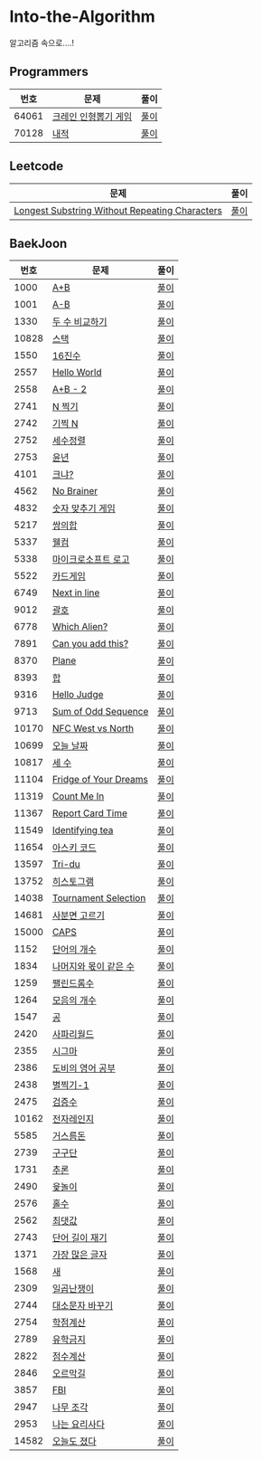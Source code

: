 # Into-the-Algorithm
알고리즘 속으로....!

## Programmers

|번호|문제|풀이|
|---|---|---|
|64061|[크레인 인형뽑기 게임](https://programmers.co.kr/learn/courses/30/lessons/64061)|[풀이](https://github.com/Jeeehee/Into-the-Algorithm/blob/main/Into-the-Algorithm/Into-the-Algorithm/Programmers/64061.swift)|
|70128|[내적](https://school.programmers.co.kr/learn/courses/30/lessons/70128)|[풀이](https://github.com/Jeeehee/Into-the-Algorithm/blob/main/Into-the-Algorithm/Into-the-Algorithm/Programmers/70128.swift)|


## Leetcode

|문제|풀이|
|---|---|
|[Longest Substring Without Repeating Characters](https://leetcode.com/problems/longest-substring-without-repeating-characters/)|[풀이](https://github.com/Jeeehee/Into-the-Algorithm/blob/main/Into-the-Algorithm/Into-the-Algorithm/Leetcode/LongestSubstringWithoutRepeatingCharacters.swift)|

## BaekJoon

|번호|문제|풀이|
|---|---|---|
|1000|[A+B](https://www.acmicpc.net/problem/1000)|[풀이](https://github.com/Jeeehee/Into-the-Algorithm/blob/main/Into-the-Algorithm/Into-the-Algorithm/BaekJoon/1000.swift)|
|1001|[A-B](https://www.acmicpc.net/problem/1001)|[풀이](https://github.com/Jeeehee/Into-the-Algorithm/blob/main/Into-the-Algorithm/Into-the-Algorithm/BaekJoon/1001.swift)|
|1330|[두 수 비교하기](https://www.acmicpc.net/problem/1330)|[풀이](https://github.com/Jeeehee/Into-the-Algorithm/blob/main/Into-the-Algorithm/Into-the-Algorithm/BaekJoon/1330.swift)|
|10828|[스택](https://www.acmicpc.net/problem/10828)|[풀이](https://github.com/Jeeehee/Into-the-Algorithm/blob/main/Into-the-Algorithm/Into-the-Algorithm/BaekJoon/10828.swift)|
|1550|[16진수](https://www.acmicpc.net/problem/1550)|[풀이](https://github.com/Jeeehee/Into-the-Algorithm/blob/main/Into-the-Algorithm/Into-the-Algorithm/BaekJoon/1550.swift)|
|2557|[Hello World](https://www.acmicpc.net/problem/2557)|[풀이](https://github.com/Jeeehee/Into-the-Algorithm/blob/main/Into-the-Algorithm/Into-the-Algorithm/BaekJoon/2557.swift)|
|2558|[A+B - 2](https://www.acmicpc.net/problem/2558)|[풀이](https://github.com/Jeeehee/Into-the-Algorithm/blob/main/Into-the-Algorithm/Into-the-Algorithm/BaekJoon/2558.swift)|
|2741|[N 찍기](https://www.acmicpc.net/problem/2741)|[풀이](https://github.com/Jeeehee/Into-the-Algorithm/blob/main/Into-the-Algorithm/Into-the-Algorithm/BaekJoon/2741.swift)|
|2742|[기찍 N](https://www.acmicpc.net/problem/2742)|[풀이](https://github.com/Jeeehee/Into-the-Algorithm/blob/main/Into-the-Algorithm/Into-the-Algorithm/BaekJoon/2742.swift)|
|2752|[세수정렬](https://www.acmicpc.net/problem/2752)|[풀이](https://github.com/Jeeehee/Into-the-Algorithm/blob/main/Into-the-Algorithm/Into-the-Algorithm/BaekJoon/2752.swift)|
|2753|[윤년](https://www.acmicpc.net/problem/2753)|[풀이](https://github.com/Jeeehee/Into-the-Algorithm/blob/main/Into-the-Algorithm/Into-the-Algorithm/BaekJoon/2753.swift)|
|4101|[크냐?](https://www.acmicpc.net/problem/4101)|[풀이](https://github.com/Jeeehee/Into-the-Algorithm/blob/main/Into-the-Algorithm/Into-the-Algorithm/BaekJoon/4101.swift)|
|4562|[No Brainer](https://www.acmicpc.net/problem/4562)|[풀이](https://github.com/Jeeehee/Into-the-Algorithm/blob/main/Into-the-Algorithm/Into-the-Algorithm/BaekJoon/4562.swift)|
|4832|[숫자 맞추기 게임](https://www.acmicpc.net/problem/4892)|[풀이](https://github.com/Jeeehee/Into-the-Algorithm/blob/main/Into-the-Algorithm/Into-the-Algorithm/BaekJoon/4892.swift)|
|5217|[쌍의합](https://www.acmicpc.net/problem/5217)|[풀이](https://github.com/Jeeehee/Into-the-Algorithm/blob/main/Into-the-Algorithm/Into-the-Algorithm/BaekJoon/5217.swift)|
|5337|[웰컴](https://www.acmicpc.net/problem/5337)|[풀이](https://github.com/Jeeehee/Into-the-Algorithm/blob/main/Into-the-Algorithm/Into-the-Algorithm/BaekJoon/5337.swift)|
|5338|[마이크로소프트 로고](https://www.acmicpc.net/problem/5338)|[풀이](https://github.com/Jeeehee/Into-the-Algorithm/blob/main/Into-the-Algorithm/Into-the-Algorithm/BaekJoon/5338.swift)|
|5522|[카드게임](https://www.acmicpc.net/problem/5522)|[풀이](https://github.com/Jeeehee/Into-the-Algorithm/blob/main/Into-the-Algorithm/Into-the-Algorithm/BaekJoon/5522.swift)|
|6749|[Next in line](https://www.acmicpc.net/problem/6749)|[풀이](https://github.com/Jeeehee/Into-the-Algorithm/blob/main/Into-the-Algorithm/Into-the-Algorithm/BaekJoon/6749.swift)|
|9012|[괄호](https://www.acmicpc.net/problem/9012)|[풀이](https://github.com/Jeeehee/Into-the-Algorithm/blob/main/Into-the-Algorithm/Into-the-Algorithm/BaekJoon/9012.swift)|
|6778|[Which Alien?](https://www.acmicpc.net/problem/6778)|[풀이](https://github.com/Jeeehee/Into-the-Algorithm/blob/main/Into-the-Algorithm/Into-the-Algorithm/BaekJoon/6778.swift)|
|7891|[Can you add this?](https://www.acmicpc.net/problem/7891)|[풀이](https://github.com/Jeeehee/Into-the-Algorithm/blob/main/Into-the-Algorithm/Into-the-Algorithm/BaekJoon/7891.swift)|
|8370|[Plane](https://www.acmicpc.net/problem/8370)|[풀이](https://github.com/Jeeehee/Into-the-Algorithm/blob/main/Into-the-Algorithm/Into-the-Algorithm/BaekJoon/8370.swift)|
|8393|[합](https://www.acmicpc.net/problem/8393)|[풀이](https://github.com/Jeeehee/Into-the-Algorithm/blob/main/Into-the-Algorithm/Into-the-Algorithm/BaekJoon/8393.swift)|
|9316|[Hello Judge](https://www.acmicpc.net/problem/9316)|[풀이](https://github.com/Jeeehee/Into-the-Algorithm/blob/main/Into-the-Algorithm/Into-the-Algorithm/BaekJoon/9316.swift)|
|9713|[Sum of Odd Sequence](https://www.acmicpc.net/problem/9713)|[풀이](https://github.com/Jeeehee/Into-the-Algorithm/blob/main/Into-the-Algorithm/Into-the-Algorithm/BaekJoon/9713.swift)|
|10170|[NFC West vs North](https://www.acmicpc.net/problem/10170)|[풀이](https://github.com/Jeeehee/Into-the-Algorithm/blob/main/Into-the-Algorithm/Into-the-Algorithm/BaekJoon/10170.swift)|
|10699|[오늘 날짜](https://www.acmicpc.net/problem/10699)|[풀이](https://github.com/Jeeehee/Into-the-Algorithm/blob/main/Into-the-Algorithm/Into-the-Algorithm/BaekJoon/10699.swift)|
|10817|[세 수](https://www.acmicpc.net/problem/10817)|[풀이](https://github.com/Jeeehee/Into-the-Algorithm/blob/main/Into-the-Algorithm/Into-the-Algorithm/BaekJoon/10817.swift)|
|11104|[Fridge of Your Dreams](https://www.acmicpc.net/problem/11104)|[풀이](https://github.com/Jeeehee/Into-the-Algorithm/blob/main/Into-the-Algorithm/Into-the-Algorithm/BaekJoon/11104.swift)|
|11319|[Count Me In](https://www.acmicpc.net/problem/11319)|[풀이](https://github.com/Jeeehee/Into-the-Algorithm/blob/main/Into-the-Algorithm/Into-the-Algorithm/BaekJoon/11319.swift)|
|11367|[Report Card Time](https://www.acmicpc.net/problem/11367)|[풀이](https://github.com/Jeeehee/Into-the-Algorithm/blob/main/Into-the-Algorithm/Into-the-Algorithm/BaekJoon/11367.swift)|
|11549|[Identifying tea](https://www.acmicpc.net/problem/11549)|[풀이](https://github.com/Jeeehee/Into-the-Algorithm/blob/main/Into-the-Algorithm/Into-the-Algorithm/BaekJoon/11549.swift)|
|11654|[아스키 코드](https://www.acmicpc.net/problem/11654)|[풀이](https://github.com/Jeeehee/Into-the-Algorithm/blob/main/Into-the-Algorithm/Into-the-Algorithm/BaekJoon/11654.swift)|
|13597|[Tri-du](https://www.acmicpc.net/problem/13597)|[풀이](https://github.com/Jeeehee/Into-the-Algorithm/blob/main/Into-the-Algorithm/Into-the-Algorithm/BaekJoon/13597.swift)|
|13752|[히스토그램](https://www.acmicpc.net/problem/13752)|[풀이](https://github.com/Jeeehee/Into-the-Algorithm/blob/main/Into-the-Algorithm/Into-the-Algorithm/BaekJoon/13752.swift)|
|14038|[Tournament Selection](https://www.acmicpc.net/problem/14038)|[풀이](https://github.com/Jeeehee/Into-the-Algorithm/blob/main/Into-the-Algorithm/Into-the-Algorithm/BaekJoon/14038.swift)|
|14681|[사분면 고르기](https://www.acmicpc.net/problem/14681)|[풀이](https://github.com/Jeeehee/Into-the-Algorithm/blob/main/Into-the-Algorithm/Into-the-Algorithm/BaekJoon/14681.swift)|
|15000|[CAPS](https://www.acmicpc.net/problem/15000)|[풀이](https://github.com/Jeeehee/Into-the-Algorithm/blob/main/Into-the-Algorithm/Into-the-Algorithm/BaekJoon/15000.swift)|
|1152|[단어의 개수](https://www.acmicpc.net/problem/1152)|[풀이](https://github.com/Jeeehee/Into-the-Algorithm/blob/main/Into-the-Algorithm/Into-the-Algorithm/BaekJoon/1152.swift)|
|1834|[나머지와 몫이 같은 수](https://www.acmicpc.net/problem/1834)|[풀이](https://github.com/Jeeehee/Into-the-Algorithm/blob/main/Into-the-Algorithm/Into-the-Algorithm/BaekJoon/1834.swift)|
|1259|[팰린드롬수](https://www.acmicpc.net/problem/1259)|[풀이](https://github.com/Jeeehee/Into-the-Algorithm/blob/main/Into-the-Algorithm/Into-the-Algorithm/BaekJoon/1259.swift)|
|1264|[모음의 개수](https://www.acmicpc.net/problem/1264)|[풀이](https://github.com/Jeeehee/Into-the-Algorithm/blob/main/Into-the-Algorithm/Into-the-Algorithm/BaekJoon/1264.swift)|
|1547|[공](https://www.acmicpc.net/problem/1547)|[풀이](https://github.com/Jeeehee/Into-the-Algorithm/blob/main/Into-the-Algorithm/Into-the-Algorithm/BaekJoon/1547.swift)|
|2420|[사파리월드](https://www.acmicpc.net/problem/2420)|[풀이](https://github.com/Jeeehee/Into-the-Algorithm/blob/main/Into-the-Algorithm/Into-the-Algorithm/BaekJoon/2420.swift)|
|2355|[시그마](https://www.acmicpc.net/problem/2355)|[풀이](https://github.com/Jeeehee/Into-the-Algorithm/blob/main/Into-the-Algorithm/Into-the-Algorithm/BaekJoon/2355.swift)|
|2386|[도비의 영어 공부](https://www.acmicpc.net/problem/2386)|[풀이](https://github.com/Jeeehee/Into-the-Algorithm/blob/main/Into-the-Algorithm/Into-the-Algorithm/BaekJoon/2386.swift)|
|2438|[별찍기-1](https://www.acmicpc.net/problem/2438)|[풀이](https://github.com/Jeeehee/Into-the-Algorithm/blob/main/Into-the-Algorithm/Into-the-Algorithm/BaekJoon/2438.swift)|
|2475|[검증수](https://www.acmicpc.net/problem/2475)|[풀이](https://github.com/Jeeehee/Into-the-Algorithm/blob/main/Into-the-Algorithm/Into-the-Algorithm/BaekJoon/2475.swift)|
|10162|[전자레인지](https://www.acmicpc.net/problem/10162)|[풀이](https://github.com/Jeeehee/Into-the-Algorithm/blob/main/Into-the-Algorithm/Into-the-Algorithm/BaekJoon/10162.swift)|
|5585|[거스름돈](https://www.acmicpc.net/problem/5585)|[풀이](https://github.com/Jeeehee/Into-the-Algorithm/blob/main/Into-the-Algorithm/Into-the-Algorithm/BaekJoon/5585.swift)|
|2739|[구구단](https://www.acmicpc.net/problem/2739)|[풀이](https://github.com/Jeeehee/Into-the-Algorithm/blob/main/Into-the-Algorithm/Into-the-Algorithm/BaekJoon/2739.swift)|
|1731|[추론](https://www.acmicpc.net/problem/1731)|[풀이](https://github.com/Jeeehee/Into-the-Algorithm/blob/main/Into-the-Algorithm/Into-the-Algorithm/BaekJoon/1731.swift)|
|2490|[윷놀이](https://www.acmicpc.net/problem/2490)|[풀이](https://github.com/Jeeehee/Into-the-Algorithm/blob/main/Into-the-Algorithm/Into-the-Algorithm/BaekJoon/2490.swift)|
|2576|[홀수](https://www.acmicpc.net/problem/2576)|[풀이](https://github.com/Jeeehee/Into-the-Algorithm/blob/main/Into-the-Algorithm/Into-the-Algorithm/BaekJoon/2576.swift)|
|2562|[최댓값](https://www.acmicpc.net/problem/2562)|[풀이](https://github.com/Jeeehee/Into-the-Algorithm/blob/main/Into-the-Algorithm/Into-the-Algorithm/BaekJoon/2562.swift)|
|2743|[단어 길이 재기](https://www.acmicpc.net/problem/2743)|[풀이](https://github.com/Jeeehee/Into-the-Algorithm/blob/main/Into-the-Algorithm/Into-the-Algorithm/BaekJoon/2743.swift)|
|1371|[가장 많은 글자](https://www.acmicpc.net/problem/1371)|[풀이](https://github.com/Jeeehee/Into-the-Algorithm/blob/main/Into-the-Algorithm/Into-the-Algorithm/BaekJoon/1371.swift)|
|1568|[새](https://www.acmicpc.net/problem/1568)|[풀이](https://github.com/Jeeehee/Into-the-Algorithm/blob/main/Into-the-Algorithm/Into-the-Algorithm/BaekJoon/1568.swift)|
|2309|[일곱난쟁이](https://www.acmicpc.net/problem/2309)|[풀이](https://github.com/Jeeehee/Into-the-Algorithm/blob/main/Into-the-Algorithm/Into-the-Algorithm/BaekJoon/2309.swift)|
|2744|[대소문자 바꾸기](https://www.acmicpc.net/problem/2744)|[풀이](https://github.com/Jeeehee/Into-the-Algorithm/blob/main/Into-the-Algorithm/Into-the-Algorithm/BaekJoon/2744.swift)|
|2754|[학점계산](https://www.acmicpc.net/problem/2754)|[풀이](https://github.com/Jeeehee/Into-the-Algorithm/blob/main/Into-the-Algorithm/Into-the-Algorithm/BaekJoon/2754.swift)|
|2789|[유학금지](https://www.acmicpc.net/problem/2789)|[풀이](https://github.com/Jeeehee/Into-the-Algorithm/blob/main/Into-the-Algorithm/Into-the-Algorithm/BaekJoon/2789.swift)|
|2822|[점수계산](https://www.acmicpc.net/problem/2822)|[풀이](https://github.com/Jeeehee/Into-the-Algorithm/blob/main/Into-the-Algorithm/Into-the-Algorithm/BaekJoon/2822.swift)|
|2846|[오르막길](https://www.acmicpc.net/problem/2846)|[풀이](https://github.com/Jeeehee/Into-the-Algorithm/blob/main/Into-the-Algorithm/Into-the-Algorithm/BaekJoon/2846.swift)|
|3857|[FBI](https://www.acmicpc.net/problem/2857)|[풀이](https://github.com/Jeeehee/Into-the-Algorithm/blob/main/Into-the-Algorithm/Into-the-Algorithm/BaekJoon/2857.swift)|
|2947|[나무 조각](https://www.acmicpc.net/problem/2947)|[풀이](https://github.com/Jeeehee/Into-the-Algorithm/blob/main/Into-the-Algorithm/Into-the-Algorithm/BaekJoon/2947.swift)|
|2953|[나는 요리사다](https://www.acmicpc.net/problem/2953)|[풀이](https://github.com/Jeeehee/Into-the-Algorithm/blob/main/Into-the-Algorithm/Into-the-Algorithm/BaekJoon/2953.swift)|
|14582|[오늘도 졌다](https://www.acmicpc.net/problem/14582)|[풀이](https://github.com/Jeeehee/Into-the-Algorithm/blob/main/Into-the-Algorithm/Into-the-Algorithm/BaekJoon/14582.swift)|
